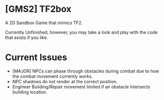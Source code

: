 # [GMS2] TF2box
 A 2D Sandbox Game that mimics TF2.

 Currently Unfinished, however, you may take a look and play with the code that exists if you like.

# Current Issues
- [MAJOR] NPCs can phase through obstacles during combat due to how the combat movement currently works.
- NPC shadows do not render at the correct position.
- Engineer Building/Repair movement limited if an obstacle intersects building location.
